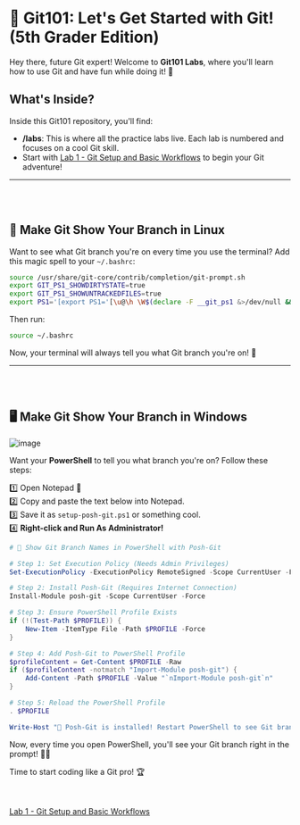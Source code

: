 # 🚀 Git101: Let's Get Started with Git! (5th Grader Edition)

Hey there, future Git expert! Welcome to **Git101 Labs**, where you'll learn how to use Git and have fun while doing it! 🎉

## What's Inside?
Inside this Git101 repository, you'll find:
- **/labs**: This is where all the practice labs live. Each lab is numbered and focuses on a cool Git skill.
- Start with [Lab 1 - Git Setup and Basic Workflows](labs/01_git_setup_and_basic_workflows.md) to begin your Git adventure!

---

<br><br>
## 🐧 Make Git Show Your Branch in Linux
Want to see what Git branch you're on every time you use the terminal? Add this magic spell to your `~/.bashrc`:

```bash
source /usr/share/git-core/contrib/completion/git-prompt.sh
export GIT_PS1_SHOWDIRTYSTATE=true
export GIT_PS1_SHOWUNTRACKEDFILES=true
export PS1='[export PS1='[\u@\h \W$(declare -F __git_ps1 &>/dev/null && __git_ps1 " (%s)")]\$ '
```

Then run:
```bash
source ~/.bashrc
```
Now, your terminal will always tell you what Git branch you're on! 🌟

---

<br><br>
## 🖥️ Make Git Show Your Branch in Windows 
![image](https://github.com/user-attachments/assets/cd8731e9-41c0-40a1-a8c6-1501fe091d55)

Want your **PowerShell** to tell you what branch you're on? Follow these steps:

1️⃣ Open Notepad 📝 \
2️⃣ Copy and paste the text below into Notepad. \
3️⃣ Save it as `setup-posh-git.ps1` or something cool. \
4️⃣ **Right-click and Run As Administrator!**

```powershell
# 🚀 Show Git Branch Names in PowerShell with Posh-Git

# Step 1: Set Execution Policy (Needs Admin Privileges)
Set-ExecutionPolicy -ExecutionPolicy RemoteSigned -Scope CurrentUser -Force

# Step 2: Install Posh-Git (Requires Internet Connection)
Install-Module posh-git -Scope CurrentUser -Force

# Step 3: Ensure PowerShell Profile Exists
if (!(Test-Path $PROFILE)) {
    New-Item -ItemType File -Path $PROFILE -Force
}

# Step 4: Add Posh-Git to PowerShell Profile
$profileContent = Get-Content $PROFILE -Raw
if ($profileContent -notmatch "Import-Module posh-git") {
    Add-Content -Path $PROFILE -Value "`nImport-Module posh-git`n"
}

# Step 5: Reload the PowerShell Profile
. $PROFILE

Write-Host "🎉 Posh-Git is installed! Restart PowerShell to see Git branch names in your prompt." -ForegroundColor Green
```

Now, every time you open PowerShell, you'll see your Git branch right in the prompt! 🚀✨

Time to start coding like a Git pro! 🏆

<br><br>
[Lab 1 - Git Setup and Basic Workflows](labs/01_git_setup_and_basic_workflows.md)
